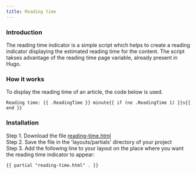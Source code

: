 ```yaml
---
title: Reading time
---
```


### Introduction

The reading time indicator is a simple script which helps to create a reading indicator displaying the estimated reading time for the content. The script takses advantage of the reading time page variable, already present in Hugo.

### How it works

To display the reading time of an article, the code below is used.

```
Reading time: {{ .ReadingTime }} minute{{ if (ne .ReadingTime 1) }}s{{ end }}
```

### Installation

Step 1. Download the file [reading-time.html](https://raw.githubusercontent.com/jhvanderschee/hugocodex/main/layouts/partials/reading-time.html)
<br />Step 2. Save the file in the 'layouts/partials' directory of your project
<br />Step 3. Add the following line to your layout on the place where you want the reading time indicator to appear:

```
{{ partial "reading-time.html" . }}
```
